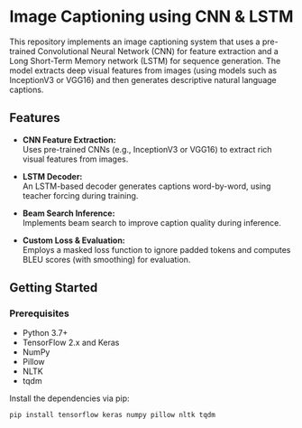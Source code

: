 # Image Captioning using CNN & LSTM

This repository implements an image captioning system that uses a pre-trained Convolutional Neural Network (CNN) for feature extraction and a Long Short-Term Memory network (LSTM) for sequence generation. The model extracts deep visual features from images (using models such as InceptionV3 or VGG16) and then generates descriptive natural language captions.

## Features

- **CNN Feature Extraction:**  
  Uses pre-trained CNNs (e.g., InceptionV3 or VGG16) to extract rich visual features from images.
  
- **LSTM Decoder:**  
  An LSTM-based decoder generates captions word-by-word, using teacher forcing during training.
  
- **Beam Search Inference:**  
  Implements beam search to improve caption quality during inference.
  
- **Custom Loss & Evaluation:**  
  Employs a masked loss function to ignore padded tokens and computes BLEU scores (with smoothing) for evaluation.

## Getting Started

### Prerequisites

- Python 3.7+
- TensorFlow 2.x and Keras
- NumPy
- Pillow
- NLTK
- tqdm

Install the dependencies via pip:

```bash
pip install tensorflow keras numpy pillow nltk tqdm

